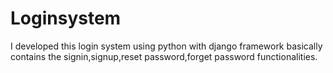 # Loginsystem
I developed this login system using python with django framework basically contains the signin,signup,reset password,forget password functionalities.
